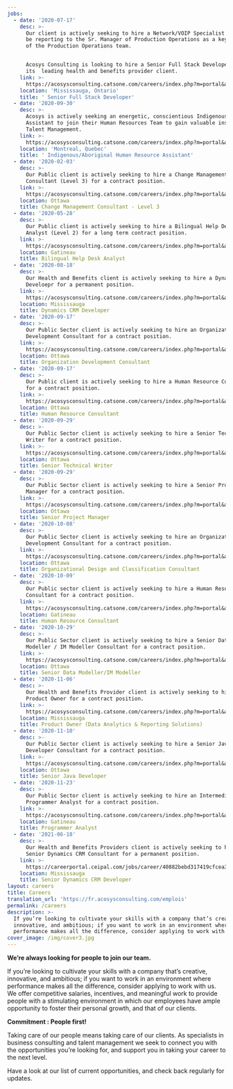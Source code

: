 ```yaml
---
jobs:
  - date: '2020-07-17'
    desc: >-
      Our client is actively seeking to hire a Network/VOIP Specialist who will
      be reporting to the Sr. Manager of Production Operations as a key member
      of the Production Operations team.


      Acosys Consulting is looking to hire a Senior Full Stack Developer for
      its  leading health and benefits provider client.
    link: >-
      https://acosysconsulting.catsone.com/careers/index.php?m=portal&a=details&jobOrderID=11963848
    location: 'Mississauga, Ontario'
    title: ' Senior Full Stack Developer'
  - date: '2020-09-30'
    desc: >-
      Acosys is actively seeking an energetic, conscientious Indigenous
      Assistant to join their Human Resources Team to gain valuable insight into
      Talent Management.
    link: >-
      https://acosysconsulting.catsone.com/careers/index.php?m=portal&a=details&jobOrderID=12327200
    location: 'Montreal, Quebec'
    title: ' Indigenous/Aboriginal Human Resource Assistant'
  - date: '2020-02-03'
    desc: >-
      Our Public client is actively seeking to hire a Change Management
      Consultant (Level 3) for a contract position.
    link: >-
      https://acosysconsulting.catsone.com/careers/index.php?m=portal&a=details&jobOrderID=13176403
    location: Ottawa
    title: Change Management Consultant - Level 3
  - date: '2020-05-28'
    desc: >-
      Our Public client is actively seeking to hire a Bilingual Help Desk
      Analyst (Level 2) for a long term contract position.
    link: >-
      https://acosysconsulting.catsone.com/careers/index.php?m=portal&a=details&jobOrderID=13505783
    location: Gatineau
    title: Bilingual Help Desk Analyst
  - date: '2020-08-18'
    desc: >-
      Our Health and Benefits client is actively seeking to hire a Dynamics CRM
      Develoepr for a permanent position.
    link: >-
      https://acosysconsulting.catsone.com/careers/index.php?m=portal&a=details&jobOrderID=13678100
    location: Mississauga
    title: Dynamics CRM Developer
  - date: '2020-09-17'
    desc: >-
      Our Public Sector client is actively seeking to hire an Organizational
      Development Consultant for a contract position.
    link: >-
      https://acosysconsulting.catsone.com/careers/index.php?m=portal&a=details&jobOrderID=13737794
    location: Ottawa
    title: Organization Development Consultant
  - date: '2020-09-17'
    desc: >-
      Our Public client is actively seeking to hire a Human Resource Consultant
      for a contract position.
    link: >-
      https://acosysconsulting.catsone.com/careers/index.php?m=portal&a=details&jobOrderID=13737599
    location: Ottawa
    title: Human Resource Consultant
  - date: '2020-09-29'
    desc: >-
      Our Public Sector client is actively seeking to hire a Senior Technical
      Writer for a contract position.
    link: >-
      https://acosysconsulting.catsone.com/careers/index.php?m=portal&a=details&jobOrderID=13760629
    location: Ottawa
    title: Senior Technical Writer
  - date: '2020-09-29'
    desc: >-
      Our Public Sector client is actively seeking to hire a Senior Project
      Manager for a contract position.
    link: >-
      https://acosysconsulting.catsone.com/careers/index.php?m=portal&a=details&jobOrderID=13757873
    location: Ottawa
    title: Senior Project Manager
  - date: '2020-10-08'
    desc: >-
      Our Public Sector client is actively seeking to hire an Organizational
      Development Consultant for a contract position.
    link: >-
      https://acosysconsulting.catsone.com/careers/index.php?m=portal&a=details&jobOrderID=13778640
    location: Ottawa
    title: Organizational Design and Classification Consultant
  - date: '2020-10-09'
    desc: >-
      Our Public sector client is actively seeking to hire a Human Resource
      Consultant for a contract position.
    link: >-
      https://acosysconsulting.catsone.com/careers/index.php?m=portal&a=details&jobOrderID=13786011
    location: Gatineau
    title: Human Resource Consultant
  - date: '2020-10-29'
    desc: >-
      Our Public Sector client is actively seeking to hire a Senior Data
      Modeller / IM Modeller Consultant for a contract position.
    link: >-
      https://acosysconsulting.catsone.com/careers/index.php?m=portal&a=details&jobOrderID=13820757
    location: Ottawa
    title: Senior Data Modeller/IM Modeller
  - date: '2020-11-06'
    desc: >-
      Our Health and Benefits Provider client is actively seeking to hire a
      Product Owner for a contract position.
    link: >-
      https://acosysconsulting.catsone.com/careers/index.php?m=portal&a=details&jobOrderID=13840032
    location: Mississauga
    title: Product Owner (Data Analytics & Reporting Solutions)
  - date: '2020-11-10'
    desc: >-
      Our Public Sector client is actively seeking to hire a Senior Java
      Developer Consultant for a contract position.
    link: >-
      https://acosysconsulting.catsone.com/careers/index.php?m=portal&a=details&jobOrderID=13839909
    location: Ottawa
    title: Senior Java Developer
  - date: '2020-11-23'
    desc: >-
      Our Public Sector client is actively seeking to hire an Intermediate
      Programmer Analyst for a contract position.
    link: >-
      https://acosysconsulting.catsone.com/careers/index.php?m=portal&a=details&jobOrderID=13865426
    location: Gatineau
    title: Programmer Analyst
  - date: '2021-06-18'
    desc: >-
      Our Health and Benefits Providers client is actively seeking to hire a
      Senior Dynamics CRM Consultant for a permanent position.
    link: >-
      https://careerportal.ceipal.com/jobs/career/40882bebd317419cfcea3adc3dcfae6c/8f1d43620bc6bb580df6e80b0dc05c48
    location: Mississauga
    title: Senior Dynamics CRM Developer
layout: careers
title: Careers
translation_url: 'https://fr.acosysconsulting.com/emplois'
permalink: /careers
description: >-
  If you’re looking to cultivate your skills with a company that’s creative,
  innovative, and ambitious; if you want to work in an environment where
  performance makes all the difference, consider applying to work with us.
cover_image: /img/cover3.jpg
---
```


**We’re always looking for people to join our team.**

If you’re looking to cultivate your skills with a company that’s creative, innovative, and ambitious; if
you want to work in an environment where performance makes all the difference, consider applying to
work with us. We offer competitive salaries, incentives, and meaningful work to provide people with a
stimulating environment in which our employees have ample opportunity to foster their personal growth, and that of our clients.

**Commitment : People first!**

Taking care of our people means taking care of our clients. As specialists in business consulting and
talent management we seek to connect you with the opportunities you’re looking for, and support you
in taking your career to the next level.

Have a look at our list of current opportunities, and check back regularly for updates.
